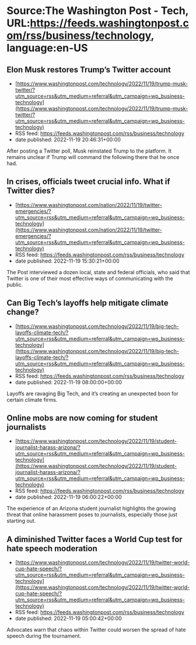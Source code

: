 # Source:The Washington Post - Tech, URL:https://feeds.washingtonpost.com/rss/business/technology, language:en-US

## Elon Musk restores Trump’s Twitter account
 - [https://www.washingtonpost.com/technology/2022/11/19/trump-musk-twitter/?utm_source=rss&utm_medium=referral&utm_campaign=wp_business-technology](https://www.washingtonpost.com/technology/2022/11/19/trump-musk-twitter/?utm_source=rss&utm_medium=referral&utm_campaign=wp_business-technology)
 - RSS feed: https://feeds.washingtonpost.com/rss/business/technology
 - date published: 2022-11-19 20:46:31+00:00

After posting a Twitter poll, Musk reinstated Trump to the platform. It remains unclear if Trump will command the following there that he once had.

## In crises, officials tweet crucial info. What if Twitter dies?
 - [https://www.washingtonpost.com/nation/2022/11/19/twitter-emergencies/?utm_source=rss&utm_medium=referral&utm_campaign=wp_business-technology](https://www.washingtonpost.com/nation/2022/11/19/twitter-emergencies/?utm_source=rss&utm_medium=referral&utm_campaign=wp_business-technology)
 - RSS feed: https://feeds.washingtonpost.com/rss/business/technology
 - date published: 2022-11-19 15:30:21+00:00

The Post interviewed a dozen local, state and federal officials, who said that Twitter is one of their most effective ways of communicating with the public.

## Can Big Tech’s layoffs help mitigate climate change?
 - [https://www.washingtonpost.com/technology/2022/11/19/big-tech-layoffs-climate-tech/?utm_source=rss&utm_medium=referral&utm_campaign=wp_business-technology](https://www.washingtonpost.com/technology/2022/11/19/big-tech-layoffs-climate-tech/?utm_source=rss&utm_medium=referral&utm_campaign=wp_business-technology)
 - RSS feed: https://feeds.washingtonpost.com/rss/business/technology
 - date published: 2022-11-19 08:00:00+00:00

Layoffs are ravaging Big Tech, and it’s creating an unexpected boon for certain climate firms.

## Online mobs are now coming for student journalists
 - [https://www.washingtonpost.com/technology/2022/11/19/student-journalist-harass-arizona/?utm_source=rss&utm_medium=referral&utm_campaign=wp_business-technology](https://www.washingtonpost.com/technology/2022/11/19/student-journalist-harass-arizona/?utm_source=rss&utm_medium=referral&utm_campaign=wp_business-technology)
 - RSS feed: https://feeds.washingtonpost.com/rss/business/technology
 - date published: 2022-11-19 06:00:22+00:00

The experience of an Arizona student journalist highlights the growing threat that online harassment poses to journalists, especially those just starting out.

## A diminished Twitter faces a World Cup test for hate speech moderation
 - [https://www.washingtonpost.com/technology/2022/11/19/twitter-world-cup-hate-speech/?utm_source=rss&utm_medium=referral&utm_campaign=wp_business-technology](https://www.washingtonpost.com/technology/2022/11/19/twitter-world-cup-hate-speech/?utm_source=rss&utm_medium=referral&utm_campaign=wp_business-technology)
 - RSS feed: https://feeds.washingtonpost.com/rss/business/technology
 - date published: 2022-11-19 05:00:42+00:00

Advocates warn that chaos within Twitter could worsen the spread of hate speech during the tournament.

